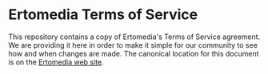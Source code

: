 # Ertomedia Terms of Service
This repository contains a copy of Ertomedia's Terms of Service agreement. We are providing it here in order to make it simple for our community to see how and when changes are made. The canonical location for this document is on the <a href="https://ertomedia.com/terms-of-service" target="_blank">Ertomedia web site</a>.
